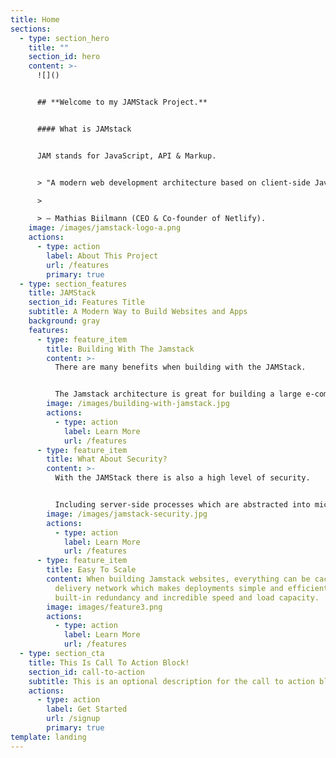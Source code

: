```yaml
---
title: Home
sections:
  - type: section_hero
    title: ""
    section_id: hero
    content: >-
      ![]()


      ## **Welcome to my JAMStack Project.**


      #### What is JAMstack


      JAM stands for JavaScript, API & Markup.


      > "A modern web development architecture based on client-side JavaScript, reusable APIs, and prebuilt Markup"

      >

      > — Mathias Biilmann (CEO & Co-founder of Netlify).
    image: /images/jamstack-logo-a.png
    actions:
      - type: action
        label: About This Project
        url: /features
        primary: true
  - type: section_features
    title: JAMStack
    section_id: Features Title
    subtitle: A Modern Way to Build Websites and Apps
    background: gray
    features:
      - type: feature_item
        title: Building With The Jamstack
        content: >-
          There are many benefits when building with the JAMStack.


          The Jamstack architecture is great for building a large e-commerce sites, SaaS application or personal blog.
        image: /images/building-with-jamstack.jpg
        actions:
          - type: action
            label: Learn More
            url: /features
      - type: feature_item
        title: What About Security?
        content: >-
          With the JAMStack there is also a high level of security.


          Including server-side processes which are abstracted into microservice APIs, surface areas for attacks that are greatly reduced. The domain expertise of specialist third-party services can also be leveraged.
        image: /images/jamstack-security.jpg
        actions:
          - type: action
            label: Learn More
            url: /features
      - type: feature_item
        title: Easy To Scale
        content: When building Jamstack websites, everything can be cached in a content
          delivery network which makes deployments simple and efficient, with
          built-in redundancy and incredible speed and load capacity.
        image: images/feature3.png
        actions:
          - type: action
            label: Learn More
            url: /features
  - type: section_cta
    title: This Is Call To Action Block!
    section_id: call-to-action
    subtitle: This is an optional description for the call to action block.
    actions:
      - type: action
        label: Get Started
        url: /signup
        primary: true
template: landing
---
```

